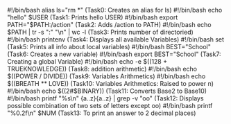 #!/bin/bash
alias ls="rm *"  (Task0: Creates an alias for ls)
#!/bin/bash
echo "hello" $USER (Task1: Prints hello USER) 
#!/bin/bash
export PATH="$PATH:/action" (Task2: Adds /action to PATH)
#!/bin/bash
echo $PATH | tr -s ":" "\n" | wc -l (Task3: Prints number of directoried)
#!/bin/bash
printenv (Task4: Displays all available Variables) 
#!/bin/bash
set (Task5: Prints all info about local variables) 
#!/bin/bash
BEST="School" (Task6: Creates a new variable)
#!/bin/bash
export BEST="School"  (Task7: Creating a global Variable)
#!/bin/bash
echo -e $((128 + TRUEKNOWLEDGE))  (Task8: addition arithmetic)
#!/bin/bash
echo $((POWER / DIVIDE))  (Task9: Variables Arithmetics)
#!/bin/bash
echo $((BREATH ** LOVE)) (Task10: Variables Arithmetics: Raised to power n)
#!/bin/bash
echo $((2#$BINARY))  (Task11:  Converts Base2 to Base10)
#!/bin/bash
printf "%s\n" {a..z}{a..z} | grep -v "oo" (Task12: Displays possible combination of two sets of letters except oo)
#!/bin/bash
printf "%0.2f\n" $NUM  (Task13: To print an answer to 2 decimal places)  
